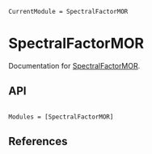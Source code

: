 ```@meta
CurrentModule = SpectralFactorMOR
```

# SpectralFactorMOR

Documentation for [SpectralFactorMOR](https://github.com/steff-mueller/spectralFactorMORdescriptor/tree/main/src/SpectralFactorMOR).

## API

```@index
```

```@autodocs
Modules = [SpectralFactorMOR]
```

## References

```@bibliography
```
